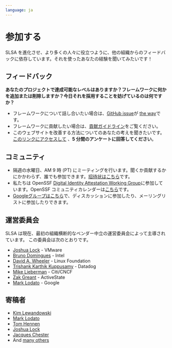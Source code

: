 ```yaml
---
language: ja
---
```

# 参加する

<span class="subtitle">

SLSA を進化させ、より多くの人々に役立つように、他の組織からのフィードバックに依存しています。それを使ったあなたの経験を聞いてみたいです！

</span>

## フィードバック

**あなたのプロジェクトで達成可能なレベルはありますか？フレームワークに何かを追加または削除しますか？今日それを採用することを妨げているのは何ですか？**

-   フレームワークについて話し合いたい場合は、[GitHub issue](https://github.com/slsa-framework/slsa/issues)が [the way](https://i.redd.it/yj67b76hxwd61.jpg)です。
-   フレームワークに貢献したい場合は、[貢献ガイドライン](https://github.com/slsa-framework/slsa/blob/main/CONTRIBUTING.md)をご覧ください。
-   このウェブサイトを改善する方法についてのあなたの考えを聞きたいです。[このリンクにアクセスして](https://www.smartsurvey.co.uk/s/FM3W4B/) 、**5 分間のアンケートに回答してください**。

## コミュニティ

-   隔週の水曜日、AM 9 時 (PT) にミーティングを行います。聞くか貢献するかにかかわらず、誰でも参加できます。[招待状はこちら](https://calendar.google.com/calendar/u/0/r/week/2021/8/11?eid=NjIycXNoOHBtbDhuNTJiNjlmaWk5ZjU5ZWVfMjAyMTA4MTFUMTYwMDAwWiBzNjN2b2VmaHA1aTlwZmx0YjVxNjduZ3Blc0Bn&sf=true)です。
-   私たちは OpenSSF [Digital Identity Attestation Working Group](https://github.com/ossf/wg-digital-identity-attestation)に参加しています。OpenSSF コミュニティカレンダーは[こちら](https://calendar.google.com/calendar/u/0?cid=czYzdm9lZmhwNWk5cGZsdGI1cTY3bmdwZXNAZ3JvdXAuY2FsZW5kYXIuZ29vZ2xlLmNvbQ)です。
-   [Googleグループはこちら](https://groups.google.com/g/ossf-wg-developer-identity)で、ディスカッションに参加したり、メーリングリストに参加したりできます。

## 運営委員会

SLSA は現在、最初の組織横断的なベンダー中立の運営委員会によって主導されています。
この委員会は次のとおりです。

-   [Joshua Lock](https://github.com/joshuagl) - VMware
-   [Bruno Domingues](https://github.com/brunodom) - Intel
-   [David A. Wheeler](https://github.com/david-a-wheeler) - Linux Foundation
-   [Trishank Karthik Kuppusamy](https://github.com/trishankatdatadog) - Datadog
-   [Mike Lieberman](https://github.com/mlieberman85) - Citi/CNCF
-   [Zak Greant](https://github.com/zakgreant) - ActiveState
-   [Mark Lodato](https://github.com/MarkLodato) - Google

## 寄稿者

-   [Kim Lewandowski](https://github.com/kimsterv)
-   [Mark Lodato](https://github.com/MarkLodato)
-   [Tom Hennen](https://github.com/TomHennen)
-   [Joshua Lock](https://github.com/joshuagl)
-   [Jacques Chester](https://github.com/jchestershopify)
-   And [many others](https://github.com/slsa-framework/slsa/graphs/contributors)
